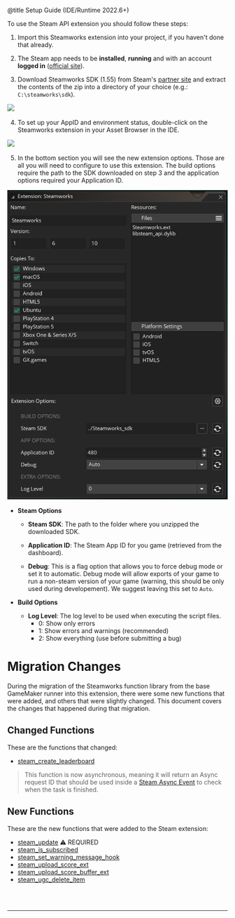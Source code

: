 @title Setup Guide (IDE/Runtime 2022.6+)

To use the Steam API extension you should follow these steps:

1. Import this Steamworks extension into your project, if you haven't done that already.

2. The Steam app needs to be **installed**, **running** and with an account **logged in** ([official site](https://store.steampowered.com/)).

3. Download Steamworks SDK (1.55) from Steam's [partner site](https://partner.steamgames.com/dashboard) and extract the contents of the zip into a directory of your choice (e.g.: `C:\steamworks\sdk`).

![](assets/steamworks_setup_sdk.jpg)

4. To set up your AppID and environment status, double-click on the Steamworks extension in your Asset Browser in the IDE.

![](assets/steamworks_setup_asset_browser.jpg)

5. In the bottom section you will see the new extension options. Those are all you will need to configure to use this extension. The build options require the path to the SDK downloaded on step 3 and the application options required your Application ID.

![](assets/steamworks_setup_ext_options.png)


* **Steam Options**

  * **Steam SDK**: The path to the folder where you unzipped the downloaded SDK.

  * **Application ID**: The Steam App ID for you game (retrieved from the dashboard).
  
  * **Debug**: This is a flag option that allows you to force debug mode or set it to automatic. Debug mode will allow exports of your game to run a non-steam version of your game (warning, this should be only used during developement). We suggest leaving this set to `Auto`.

* **Build Options**

  * **Log Level**: The log level to be used when executing the script files.
    - 0: Show only errors
    - 1: Show errors and warnings (recommended)
    - 2: Show everything (use before submitting a bug)

# Migration Changes

  During the migration of the Steamworks function library from the base GameMaker runner into this extension, there were some new functions that were added, and others that were slightly changed. This document covers the changes that happened during that migration.

## Changed Functions

  These are the functions that changed:

* [steam_create_leaderboard](leaderboards#steam_create_leaderboard)

> This function is now asynchronous, meaning it will return an Async request ID that should be used inside a [Steam Async Event](https://manual-en.yoyogames.com/The_Asset_Editors/Object_Properties/Async_Events/Steam.htm) to check when the task is finished.

## New Functions

  These are the new functions that were added to the Steam extension:

* [steam_update](management#steam_update) :warning: REQUIRED
* [steam_is_subscribed](general#steam_is_subscribed)
* [steam_set_warning_message_hook](general#steam_set_warning_message_hook)
* [steam_upload_score_ext](leaderboards#steam_upload_score_ext)
* [steam_upload_score_buffer_ext](leaderboards#steam_upload_score_buffer_ext)
* [steam_ugc_delete_item](ugc#steam_ugc_delete_item)


<br><br>

---
